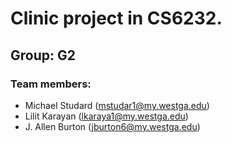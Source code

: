 # Clinic project in CS6232.

## Group: G2

### Team members:

- Michael Studard (mstudar1@my.westga.edu)
- Lilit Karayan (lkaraya1@my.westga.edu)
- J. Allen Burton (jburton6@my.westga.edu)
